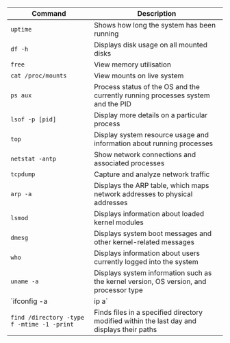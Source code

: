 Command             | Description
------------------- | -----------------------------------------
`uptime`            | Shows how long the system has been running
`df -h`             | Displays disk usage on all mounted disks
`free`              | View memory utilisation
`cat /proc/mounts`  | View mounts on live system
`ps aux`            | Process status of the OS and the currently running processes system and the PID
`lsof -p [pid]`     | Display more details on a particular process
`top`               | Display system resource usage and information about running processes
`netstat -antp`     | Show network connections and associated processes
`tcpdump`           | Capture and analyze network traffic
`arp -a`            | Displays the ARP table, which maps network addresses to physical addresses
`lsmod`             | Displays information about loaded kernel modules
`dmesg`             | Displays system boot messages and other kernel-related messages
`who`               | Displays information about users currently logged into the system
`uname -a`          | Displays system information such as the kernel version, OS version, and processor type
`ifconfig -a | ip a`| Displays information about network interfaces and their configuration
`find /directory -type f -mtime -1 -print`| Finds files in a specified directory modified within the last day and displays their paths
